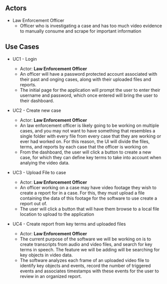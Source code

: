 ## Actors

* Law Enforcement Officer
    * Officer who is investigating a case and has too much video evidence to manually consume and scrape for important information

## Use Cases

* UC1 - Login
    * Actor: **Law Enforcement Officer**
    * An officer will have a password protected account associated with their past and onging cases, along with their uploaded files and reports.
    * The initial page for the application will prompt the user to enter their username and password, which once entered will bring the user to their dashboard. 

* UC2 - Create new case
    * Actor: **Law Enforcement Officer**
    * An law enforcement officer is likely going to be working on multiple cases, and you may not want to have something that resembles a single folder with every file from every case that they are working or ever had worked on. For this reason, the UI will divide the files, terms, and reports by each case that the officer is working on
    * From the dashboard, the user will click a button to create a new case, for which they can define key terms to take into account when analying the video data.

* UC3 - Upload File to case
    * Actor: **Law Enforcement Officer**
    * An officer working on a case may have video footage they wish to create a report for in a case. For this, they must upload a file containing the data of this footage for the software to use create a report out of. 
    * The user will click a button that will have them browse to a local file location to upload to the application

* UC4 - Create report from key terms and uploaded files
    * Actor: **Law Enforcement Officer**
    * The current purpose of the software we will be working on is to create transcripts from audio and video files, and search for key terms in speech. The feature we will be adding will be searching for key objects in video data.
    * The software analyzes each frame of an uploaded video file to identify key objects and events, record the number of triggered events and associates timestamps with these events for the user to review in an organized report. 



 
